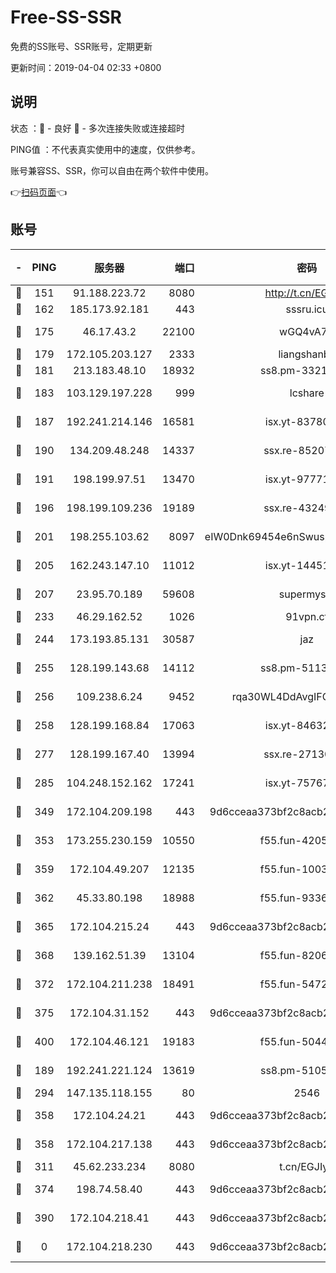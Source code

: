 # Free-SS-SSR

免费的SS账号、SSR账号，定期更新

更新时间：2019-04-04 02:33 +0800

## 说明

状态     ：🙂 - 良好 🙁 - 多次连接失败或连接超时

PING值   ：不代表真实使用中的速度，仅供参考。

账号兼容SS、SSR，你可以自由在两个软件中使用。

👉[扫码页面](https://liesauer.github.io/Free-SS-SSR/)👈

## 账号

|-|PING|服务器|端口|密码|加密方式|区域|
|:----:|:----:|:-----:|-----:|:----:|:----:|:----:|
|🙂|151|91.188.223.72|8080|http://t.cn/EGJIyrl|rc4-md5|RU|
|🙂|162|185.173.92.181|443|sssru.icu|rc4-md5|RU|
|🙂|175|46.17.43.2|22100|wGQ4vA7D|aes-256-gcm|RU|
|🙂|179|172.105.203.127|2333|liangshanbo|chacha20|JP|
|🙂|181|213.183.48.10|18932|ss8.pm-33211781|rc4-md5|RU|
|🙂|183|103.129.197.228|999|lcshare|aes-256-cfb|US|
|🙂|187|192.241.214.146|16581|isx.yt-83780241|aes-256-cfb|US|
|🙂|190|134.209.48.248|14337|ssx.re-85207480|aes-256-cfb|US|
|🙂|191|198.199.97.51|13470|isx.yt-97771805|aes-256-cfb|US|
|🙂|196|198.199.109.236|19189|ssx.re-43249557|aes-256-cfb|US|
|🙂|201|198.255.103.62|8097|eIW0Dnk69454e6nSwuspv9DmS201tQ0D|aes-256-cfb|US|
|🙂|205|162.243.147.10|11012|isx.yt-14451395|aes-256-cfb|US|
|🙂|207|23.95.70.189|59608|supermyssr|chacha20-ietf|US|
|🙂|233|46.29.162.52|1026|91vpn.cf|rc4-md5|RU|
|🙂|244|173.193.85.131|30587|jaz|aes-256-cfb|US|
|🙂|255|128.199.143.68|14112|ss8.pm-51133545|aes-256-cfb|SG|
|🙂|256|109.238.6.24|9452|rqa30WL4DdAvgIFG6Fs3znzTa|aes-256-cfb|FR|
|🙂|258|128.199.168.84|17063|isx.yt-84632014|aes-256-cfb|SG|
|🙂|277|128.199.167.40|13994|ssx.re-27130562|aes-256-cfb|SG|
|🙂|285|104.248.152.162|17241|isx.yt-75767202|aes-256-cfb|SG|
|🙂|349|172.104.209.198|443|9d6cceaa373bf2c8acb22e60b6a58be6|aes-256-cfb|US|
|🙂|353|173.255.230.159|10550|f55.fun-42056790|aes-256-cfb|US|
|🙂|359|172.104.49.207|12135|f55.fun-10038011|aes-256-cfb|SG|
|🙂|362|45.33.80.198|18988|f55.fun-93362245|aes-256-cfb|US|
|🙂|365|172.104.215.24|443|9d6cceaa373bf2c8acb22e60b6a58be6|aes-256-cfb|US|
|🙂|368|139.162.51.39|13104|f55.fun-82060458|aes-256-cfb|SG|
|🙂|372|172.104.211.238|18491|f55.fun-54724290|aes-256-cfb|US|
|🙂|375|172.104.31.152|443|9d6cceaa373bf2c8acb22e60b6a58be6|aes-256-cfb|US|
|🙂|400|172.104.46.121|19183|f55.fun-50446313|aes-256-cfb|SG|
|🙂|189|192.241.221.124|13619|ss8.pm-51057962|aes-256-cfb|US|
|🙂|294|147.135.118.155|80|2546|chacha20|US|
|🙂|358|172.104.24.21|443|9d6cceaa373bf2c8acb22e60b6a58be6|aes-256-cfb|US|
|🙂|358|172.104.217.138|443|9d6cceaa373bf2c8acb22e60b6a58be6|aes-256-cfb|US|
|🙁|311|45.62.233.234|8080|t.cn/EGJIyrl|rc4-md5|CA|
|🙁|374|198.74.58.40|443|9d6cceaa373bf2c8acb22e60b6a58be6|aes-256-cfb|US|
|🙁|390|172.104.218.41|443|9d6cceaa373bf2c8acb22e60b6a58be6|aes-256-cfb|US|
|🙁|0|172.104.218.230|443|9d6cceaa373bf2c8acb22e60b6a58be6|aes-256-cfb|US|
